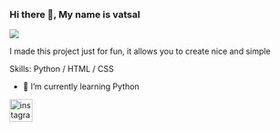### Hi there 👋, My name is vatsal
![](https://unsplash.com/photos/ieic5Tq8YMk)

I made this project just for fun, it allows you to create nice and simple 

Skills: Python / HTML / CSS

- 🌱 I’m currently learning Python 


[<img src='https://cdn.jsdelivr.net/npm/simple-icons@3.0.1/icons/instagram.svg' alt='instagram' height='40'>](https://www.instagram.com/vatsal_02/)  


